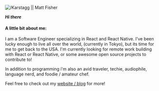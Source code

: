 ![/Karstagg || Matt Fisher](https://www.mfisher.dev/images/ghbg.jpg)

***Hi there***

#### A little bit about me:

I am a Software Engineer specializing in React and React Native. I've been lucky enough to live all over the world, (currently in Tokyo), but its time for me to get back to the USA. I'm currently looking for remote work building with React or React Native, or some awesome open source projects to contribute to!

In addition to programming i'm also an avid traveler, techie, audiophile, language nerd, and foodie / amateur chef.

Feel free to check out my [website / blog](https://www.mfisher.dev) for more!
